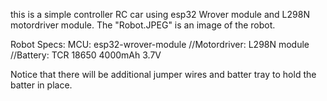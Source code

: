 this is a simple controller RC car using esp32 Wrover module and L298N motordriver module. The "Robot.JPEG" is an image of the robot. 

Robot Specs: 
MCU: esp32-wrover-module
//Motordriver: L298N module
//Battery: TCR 18650 4000mAh 3.7V

Notice that there will be additional jumper wires and batter tray to hold the batter in place. 


